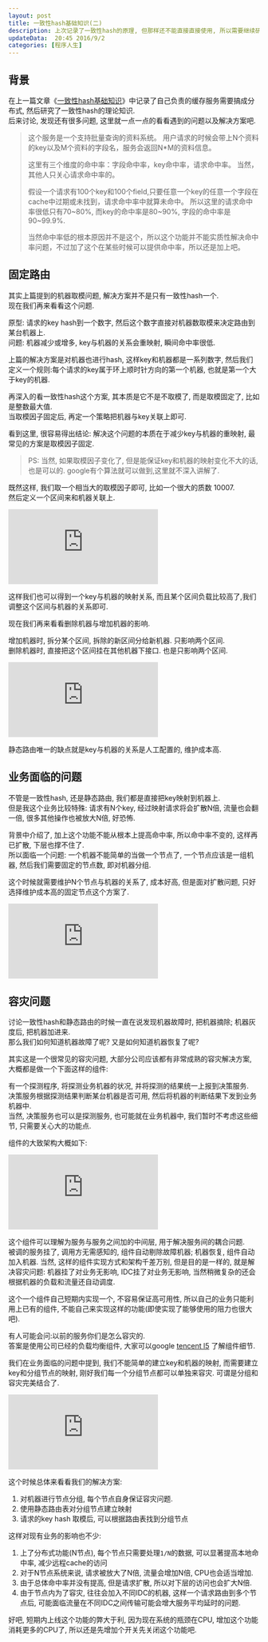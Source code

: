 ```yaml
---  
layout: post  
title: 一致性hash基础知识(二)
description: 上次记录了一致性hash的原理, 但那样还不能直接直接使用, 所以需要继续研究一下.    
updateData:  20:45 2016/9/2
categories: [程序人生]
---  
```


## 背景

在上一篇文章《[一致性hash基础知识](https://github.tiankonguse.com/blog/2016/08/21/consistent-hashing.html)》中记录了自己负责的缓存服务需要搞成分布式, 然后研究了一致性hash的理论知识.  
后来讨论, 发现还有很多问题, 这里就一点一点的看看遇到的问题以及解决方案吧.  


> 这个服务是一个支持批量查询的资料系统。
> 用户请求的时候会带上N个资料的key以及M个资料的字段名，服务会返回N*M的资料信息。　
> 
> 这里有三个维度的命中率：字段命中率，key命中率，请求命中率。
> 当然，其他人只关心请求命中率的。
> 
> 假设一个请求有100个key和100个field,只要任意一个key的任意一个字段在cache中过期或未找到，请求命中率中就算未命中。
> 所以这里的请求命中率很低只有70~80%, 而key的命中率是80~90%, 字段的命中率是90~99.9%.
> 
> 当然命中率低的根本原因并不是这个，所以这个功能并不能实质性解决命中率问题，不过加了这个在某些时候可以提供命中率，所以还是加上吧。 



## 固定路由


其实上篇提到的机器取模问题, 解决方案并不是只有一致性hash一个.  
现在我们再来看看这个问题.  

原型: 请求的key hash到一个数字, 然后这个数字直接对机器数取模来决定路由到某台机器上.    
问题: 机器减少或增多, key与机器的关系会重映射, 瞬间命中率很低.  


上篇的解决方案是对机器也进行hash, 这样key和机器都是一系列数字, 然后我们定义一个规则:每个请求的key属于环上顺时针方向的第一个机器, 也就是第一个大于key的机器.  


再深入的看一致性hash这个方案, 其本质是它不是不取模了, 而是取模固定了, 比如是整数最大值.  
当取模因子固定后, 再定一个策略把机器与key关联上即可.  


看到这里, 很容易得出结论: 解决这个问题的本质在于减少key与机器的重映射, 最常见的方案是取模因子固定. 

> PS: 当然, 如果取模因子变化了, 但是能保证key和机器的映射变化不大的话, 也是可以的. google有个算法就可以做到,这里就不深入讲解了.    
 

既然这样, 我们取一个相当大的取模因子即可, 比如一个很大的质数 10007.  
然后定义一个区间来和机器关联上.   


![](http://tiankonguse.com/lab/cloudLink/baidupan.php?url=/1915453531/4293974727.png)


这样我们也可以得到一个key与机器的映射关系, 而且某个区间负载比较高了,我们调整这个区间与机器的关系即可.  


现在我们再来看看删除机器与增加机器的影响.  


增加机器时, 拆分某个区间, 拆除的新区间分给新机器.  只影响两个区间.  
删除机器时, 直接把这个区间挂在其他机器下接口.  也是只影响两个区间.  



![](http://tiankonguse.com/lab/cloudLink/baidupan.php?url=/1915453531/1576502651.png)



静态路由唯一的缺点就是key与机器的关系是人工配置的, 维护成本高.  



## 业务面临的问题


不管是一致性hash, 还是静态路由, 我们都是直接把key映射到机器上.   
但是我这个业务比较特殊: 请求有N个key, 经过映射请求将会扩散N倍, 流量也会翻一倍, 很多其他操作也被放大N倍, 好恐怖.  

背景中介绍了, 加上这个功能不能从根本上提高命中率, 所以命中率不变的, 这样再已扩散, 下层也撑不住了.  
所以面临一个问题: 一个机器不能简单的当做一个节点了, 一个节点应该是一组机器, 然后我们需要固定的节点数, 即对机器分组.   


这个时候就需要维护N个节点与机器的关系了, 成本好高, 但是面对扩散问题, 只好选择维护成本高的固定节点这个方案了.  


![](http://tiankonguse.com/lab/cloudLink/baidupan.php?url=/1915453531/678097004.png)
 


## 容灾问题


讨论一致性hash和静态路由的时候一直在说发现机器故障时, 把机器摘除; 机器灰度后, 把机器加进来.  
那么我们如何知道机器故障了呢? 又是如何知道机器恢复了呢?  


其实这是一个很常见的容灾问题, 大部分公司应该都有非常成熟的容灾解决方案, 大概都是做一个下面这样的组件:  


有一个探测程序, 将探测业务机器的状况, 并将探测的结果统一上报到决策服务.  
决策服务根据探测结果判断某台机器是否可用, 然后将机器的判断结果下发到业务机器中.  
当然, 决策服务也可以是探测服务, 也可能就在业务机器中, 我们暂时不考虑这些细节, 只需要关心大的功能点.  


组件的大致架构大概如下:  


![组件架构](http://tiankonguse.com/lab/cloudLink/baidupan.php?url=/1915453531/3025383273.png)



这个组件可以理解为服务与服务之间加的中间层, 用于解决服务间的耦合问题.  
被调的服务挂了, 调用方无需感知的, 组件自动剔除故障机器; 机器恢复, 组件自动加入机器. 
当然, 这样的组件实现方式和架构千差万别, 但是目的是一样的, 就是解决容灾问题:  机器挂了对业务无影响, IDC挂了对业务无影响, 当然稍微复杂的还会根据机器的负载和流量还自动调度. 


这个一个组件自己短期内实现一个, 不容易保证高可用性, 所以自己的业务只能利用上已有的组件, 不能自己来实现这样的功能(即使实现了能够使用的阻力也很大吧).  


有人可能会问:以前的服务你们是怎么容灾的.   
答案是使用公司已经的负载均衡组件, 大家可以google [tencent l5](https://www.google.com.hk/#newwindow=1&safe=strict&q=tencent+l5) 了解组件细节.  


我们在业务面临的问题中提到, 我们不能简单的建立key和机器的映射, 而需要建立key和分组节点的映射, 刚好我们每一个分组节点都可以单独来容灾. 可谓是分组和容灾完美结合了.  


![](http://tiankonguse.com/lab/cloudLink/baidupan.php?url=/1915453531/2772322102.png)  


这个时候总体来看看我们的解决方案:  

1. 对机器进行节点分组, 每个节点自身保证容灾问题.  
2. 使用静态路由表对分组节点建立映射
3. 请求的key hash 取模后, 可以根据路由表找到分组节点


这样对现有业务的影响也不少:

1. 上了分布式功能(N节点),  每个节点只需要处理`1/N`的数据, 可以显著提高本地命中率, 减少远程cache的访问  
2. 对于N节点系统来说, 请求被放大了N倍, 流量会增加N倍, CPU也会适当增加.  
3. 由于总体命中率并没有提高, 但是请求扩散, 所以对下层的访问也会扩大N倍.  
4. 由于节点内为了容灾, 往往会加入不同IDC的机器, 这样一个请求路由到多个节点后, 可能面临流量在不同IDC之间传输可能会增大服务平均延时的问题.  



好吧, 短期内上线这个功能的弊大于利, 因为现在系统的瓶颈在CPU, 增加这个功能消耗更多的CPU了, 所以还是先增加个开关先关闭这个功能吧.  

